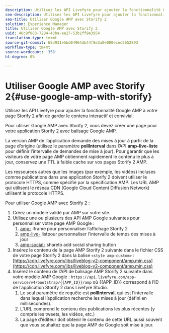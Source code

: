 ```yaml
---
description: Utilisez les API Livefyre pour ajouter la fonctionnalité Google AMP à votre page Storify 2 afin de garder le contenu interactif et convivial.
seo-description: Utilisez les API Livefyre pour ajouter la fonctionnalité Google AMP à votre page Storify 2 afin de garder le contenu interactif et convivial.
seo-title: Utiliser Google AMP avec Storify 2
solution: Experience Manager
title: Utiliser Google AMP avec Storify 2
uuid: 40c9f083-7284-43ba-ae27-53b1ff9e3954
translation-type: tm+mt
source-git-commit: 65d931e5bd04964db44f8e3a0e000ecec2652893
workflow-type: tm+mt
source-wordcount: '358'
ht-degree: 0%

---
```



# Utiliser Google AMP avec Storify 2{#use-google-amp-with-storify}

Utilisez les API Livefyre pour ajouter la fonctionnalité Google AMP à votre page Storify 2 afin de garder le contenu interactif et convivial.

Pour utiliser Google AMP avec Storify 2, vous devez créer une page pour votre application Storify 2 avec balisage Google AMP.

La version AMP de l’application demande des mises à jour à partir de la page d’origine (utilisez le paramètre **pollInterval** dans l’API **amp-live-liste** pour définir l’intervalle de demandes de mise à jour). Pour garantir que les visiteurs de votre page AMP obtiennent rapidement le contenu le plus à jour, conservez une TTL à faible cache sur vos pages Storify 2 AMP.

Les ressources autres que les images (par exemple, les vidéos) incluses comme publications dans une application Storify 2 doivent utiliser le protocole HTTPS, comme spécifié par la spécification AMP. Les URL AMP qui utilisent le réseau CDN (Google Cloud Content Diffusion Network) utilisent le protocole HTTPS.

Pour utiliser Google AMP avec Storify 2 :

1. Créez un modèle validé par AMP sur votre site.
1. Utilisez une ou plusieurs des API AMP Google suivantes pour personnaliser votre page AMP Google :
   1. [amp-](https://www.ampproject.org/docs/reference/components/amp-iframe) iframe pour personnaliser l’affichage Storify 2
   1. [amp-live-](https://www.ampproject.org/docs/reference/components/amp-live-list) listpour personnaliser l’intervalle de temps des mises à jour
   1. [amp-social-](https://www.ampproject.org/docs/reference/components/amp-social-share) shareto add social sharing button
1. Insérez le contenu de la page AMP Storify 2 suivante dans le fichier CSS de votre page Storify 2 dans la balise `<style amp-custom>` : [https://cdn.livefyre.com/libs/liveblog-v2-component/amp.min.css](https://cdn.livefyre.com/libs/liveblog-v2-component/amp.min.css)
1. Insérez le contenu de l’API de balisage AMP Storify 2 suivante dans votre modèle AMP Google : `https://api.livefyre.com/app-service/v4/bootstrap/{{APP_ID}}/amp` où {{APP_ID}} correspond à l’ID de l’application Storify 2 dans Livefyre Studio.
   1. Le seul paramètre de requête est **pollInterval**, qui est l’intervalle dans lequel l’application recherche les mises à jour (défini en millisecondes).
   1. L’URL comprend le contenu des publications les plus récentes (y compris les tweets, les vidéos, etc.)
   1. La page d’éditeur doit obtenir le contenu de cette URL aussi souvent que vous souhaitez que la page AMP de Google soit mise à jour.
